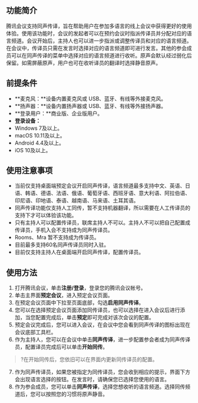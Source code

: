 ## 功能简介
腾讯会议支持同声传译，旨在帮助用户在参加多语言的线上会议中获得更好的使用体验。使用该功能时，会议的发起者可以在预约会议时指派传译员并分配对应的语言频道。会议开始后，主持人也可以进一步指派或调整传译员和对应的语言频道。在会议中，传译员只需在发言时选择对应的语言频道即可进行发言。其他的参会成员可以在同声传译的菜单中选择对应的语言频道进行收听。原声会默认经过弱化后保留。如需屏蔽原声，用户也可在收听译员的翻译时选择静音原声。

## 前提条件
- **麦克风：**设备内置麦克风或 USB、蓝牙、有线等外接麦克风。
- **扬声器：**设备内置扬声器或 USB、蓝牙、有线等外接扬声器。
- **登录用户：**商业版、企业版用户。
- **登录设备：**
 - Windows 7及以上。
 - macOS 10.11及以上。
 - Android 4.4及以上。
 - iOS 10及以上。

## 使用注意事项
- 当前仅支持桌面端预定会议开启同声传译，语言频道最多支持中文、英语、日语、韩语、德语、法语、俄语、葡萄牙语、西班牙语、意大利语、阿拉伯语、印尼语、印地语、泰语、越南语、马来语、土耳其语。
- 同声传译功能仅支持人工同传，暂不支持机器翻译，所以需要在人工传译员的支持下才可以体验该功能。
- 只有主持人可以配置传译员，联席主持人不可以。主持人不可以把自己配置成传译员，手机入会不支持成为同声传译员。
- Rooms、Mra 暂不支持成为传译员。
- 目前最多支持60名同声传译员同时入驻。
- 目前仅支持主持人在桌面端开启同声传译，配置传译员。

## 使用方法
1. 打开腾讯会议，单击**注册/登录**，登录您的腾讯会议帐号。
2. 单击主界面**预定会议**，进入预定会议页面。
3. 在预定会议页面中下拉至页面底部，勾选**启用同声传译**。
4. 您可以在选择预定会议页面添加同传译员，也可以选择在进入会议后进行添加，当您配置完成后，单击**预定**即可完成对该次会议的配置。
5. 预定会议完成后，您可以进入会议，在会议中您会看到同声传译的图标出现在会议底部工具栏。
6. 作为主持人，您可以在会议中单击**同声传译**，进一步配置参会者成为同声传译员，配置译员完成后可以单击**开始同传**。
>?在开始同传后，您依旧可以在界面内更新同传译员的配置。
7. 作为同声传译员，如果您被指定为同传译员，您会收到相应的提示，界面下方会出现语言选择的按钮。在发言时，请确保您已选择您使用的语言。
8. 作为参会成员，您可以单击**同声传译**，选择您想收听的语言频道。选择同传频道后，您可以按照您的习惯将原声静音。

